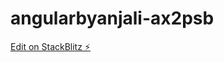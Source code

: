 # angularbyanjali-ax2psb

[Edit on StackBlitz ⚡️](https://stackblitz.com/edit/angularbyanjali-ax2psb)